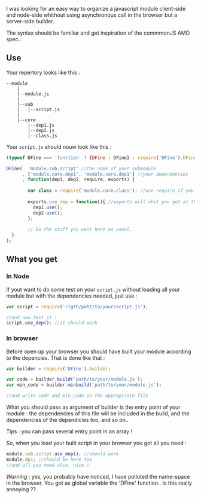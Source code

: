 I was looking for an easy way to organize a javascript module client-side and node-side whithout using asynchronous call in the browser but a server-side builder.

The syntax should be familiar and get inspiration of the commmonJS AMD spec..

## Use

Your repertory looks like this : 

```
--module
    |
    |--module.js
    |
    |--sub
    |   |--script.js
    |
    |--core
        |--dep1.js
        |--dep2.js
        |--class.js
```

Your `script.js` should nouw look like this :

```js
(typeof DFine === 'function' ? {DFine : DFine} : require('DFine').DFine);

DFine(  'module.sub.script' //the name of your submodule
      , ['module.core.dep1', 'module.core.dep1'] //your dependencies
      , function(dep1, dep2, require, exports) {
  
        var class = require('module.core.class'); //use require if you want to add some dependencies
        
        exports.use_dep = function(){ //exports will what you get at the end 
          dep1.use();
          dep2.use();
        };
        
        // Do the stuff you want here as usual..
  }
);

```

## What you get

### In Node

  If yout want to do some test on your `script.js` without loading all your module but with the dependencies needed, just use :
  ```js
  var script = require('rigth/paht/to/your/script.js');
  
  //and now test it :
  script.use_dep(); //it should work
  ```
  
### In browser
  
  Before open up your browser you should have built your module according to the depencies. That is done like that :
  
  ```js 
  var builder = require('DFine').builder;
  
  var code = builder.build('path/to/your/module.js');
  var min_code = builder.minbuild('path/to/your/module.js');
  
  //and write code and min_code in the appropirate file
  ```
  
  What you should pass as argument of builder is the entry point of your module : the dependencies of this file will be included in the build, and the dependencies of the dependicies too, and so on..
  
  Tips : you can pass several entry point in an array !
  
  So, when you load your built script in your browser you got all you need :
  
  ```js
  module.sub.script.use_dep(); //should work
  module.dp1; //should be here too
  //and all you need also, nice !
  ```
  _Warning_ : yes, you probably have noticed, I have polluted the name-space in the browser. You got as global variable the 'DFine' function.. Is this really annoying ??
  